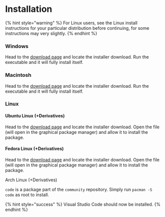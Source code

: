 # Installation

{% hint style="warning" %}
For Linux users, see the Linux install instructions for your particular distribution before continuing, for some instructions may very slightly.‌
{% endhint %}

### Windows <a id="windows"></a>

Head to the [download page](https://code.visualstudio.com/#alt-downloads) and locate the installer download. Run the executable and it will fully install itself.‌

### Macintosh‌ <a id="macintosh"></a>

Head to the [download page](https://code.visualstudio.com/#alt-downloads) and locate the installer download. Run the executable and it will fully install itself.

### Linux <a id="linux"></a>

#### Ubuntu Linux \(+Derivatives\) <a id="ubuntu-linux-derivatives"></a>

‌Head to the [download page](https://code.visualstudio.com/#alt-downloads) and locate the installer download. Open the file \(will open in the graphical package manager\) and allow it to install the package.‌

#### Fedora Linux \(+Derivatives\) <a id="fedora-linux-derivatives"></a>

Head to the [download page](https://code.visualstudio.com/#alt-downloads) and locate the installer download. Open the file \(will open in the graphical package manager\) and allow it to install the package.‌

Arch Linux \(+Derivatives\)‌

`code` is a package part of the `community` repository. Simply run `pacman -S code` as root to install.

{% hint style="success" %}
Visual Studio Code should now be installed.
{% endhint %}

